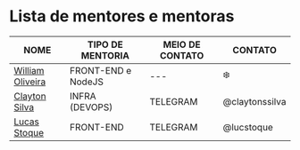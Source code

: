 # Lista de mentores e mentoras

| NOME | TIPO DE MENTORIA | MEIO DE CONTATO | CONTATO
| --- | --- | --- | --- |
| [William Oliveira](https://twitter.com/w_oliveiras) | FRONT-END e NodeJS | --- | :snowflake: |
| [Clayton Silva](https://github.com/claytonsilva) | INFRA (DEVOPS) | TELEGRAM | @claytonssilva |
| [Lucas Stoque](https://github.com/stoque) | FRONT-END | TELEGRAM | @lucstoque |
